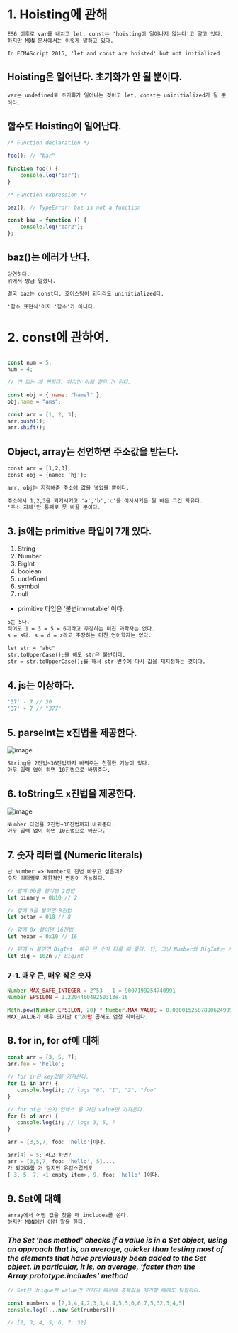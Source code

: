# 1. Hoisting에 관해

```txt
ES6 이후로 var를 내치고 let, const는 'hoisting이 일어나지 않는다'고 알고 있다.
하지만 MDN 문서에서는 이렇게 말하고 있다.
```

    In ECMAScript 2015, 'let and const are hoisted' but not initialized
    

## Hoisting은 일어난다. 초기화가 안 될 뿐이다.

	var는 undefined로 초기화가 일어나는 것이고 let, const는 uninitialized가 될 뿐이다.

## 함수도 Hoisting이 일어난다.

```javascript
/* Function declaration */

foo(); // "bar"

function foo() {
	console.log("bar");
}

/* Function expression */

baz(); // TypeError: baz is not a function

const baz = function () {
	console.log("bar2");
};
```

## baz()는 에러가 난다.

```txt
당연하다.
위에서 방금 말했다. 

결국 baz는 const다. 호이스팅이 되더라도 uninitialized다.

'함수 표현식'이지 '함수'가 아니다. 
```

# 2. const에 관하여.

```javascript

const num = 5;
num = 4;

// 안 되는 게 뻔하다. 하지만 아래 같은 건 된다.

const obj = { name: "hamel" };
obj.name = "ams";

const arr = [1, 2, 3];
arr.push(1);
arr.shift();
```

## Object, array는 선언하면 주소값을 받는다.

```txt
const arr = [1,2,3];
const obj = {name: 'hj'};

arr, obj는 지정해준 주소에 값을 넣었을 뿐이다.

주소에서 1,2,3을 퇴거시키고 'a','b','c'를 이사시키든 뭘 하든 그건 자유다.
'주소 자체'만 통째로 못 바꿀 뿐이다.
```

## 3. js에는 primitive 타입이 7개 있다.

1. String
2. Number
3. BigInt
4. boolean
5. undefined
6. symbol
7. null

- primitive 타입은 '불변immutable' 이다.

```txt
5는 5다. 
적어도 1 = 3 = 5 = 6이라고 주장하는 미친 과학자는 없다.
s = s다. s = d = z라고 주장하는 미친 언어학자는 없다.

let str = "abc"
str.toUpperCase();을 해도 str은 불변이다.
str = str.toUpperCase();를 해서 str 변수에 다시 값을 재지정하는 것이다.
```

## 4. js는 이상하다.

```javascript
'37' - 7 // 30
'37' + 7 // "377"
```

## 5. parseInt는 x진법을 제공한다.

![image](https://user-images.githubusercontent.com/39308313/144715883-93ccfe5d-1417-4d00-b8e3-af1c7f5603f3.png)

```txt
String을 2진법~36진법까지 바꿔주는 친절한 기능이 있다.
아무 입력 없이 하면 10진법으로 바꿔준다.
```

## 6. toString도 x진법을 제공한다.

![image](https://user-images.githubusercontent.com/39308313/144716403-6d4954fa-d01c-417e-8283-b78c52e90390.png)

```txt
Number 타입을 2진법~36진법까지 바꿔준다.
아무 입력 없이 하면 10진법으로 바꾼다.
```

## 7. 숫자 리터럴 (Numeric literals)

```txt
난 Number => Number로 진법 바꾸고 싶은데?
숫자 리터럴로 제한적인 변환이 가능하다.
```

```javascript
// 앞에 0b를 붙이면 2진법
let binary = 0b10 // 2

// 앞에 0을 붙이면 8진법
let octar = 010 // 8

// 앞에 0x 붙이면 16진법
let hexar = 0x10 // 16

// 뒤에 n 붙이면 BigInt. 매우 큰 숫자 다룰 때 좋다. 단, 그냥 Number와 BigInt는 서로 연산 불가다.
let Big = 102n // BigInt
```

### 7-1. 매우 큰, 매우 작은 숫자

```javascript
Number.MAX_SAFE_INTEGER = 2^53 - 1 = 9007199254740991
Number.EPSILON = 2.220446049250313e-16

Math.pow(Number.EPSILON, 20) * Number.MAX_VALUE = 0.000015258789062499998
MAX_VALUE가 매우 크지만 ε^20만 곱해도 엄청 작아진다.

```

## 8. for in, for of에 대해

```javascript
const arr = [3, 5, 7];
arr.foo = 'hello';

// for in은 key값을 가져온다.
for (i in arr) {
   console.log(i); // logs "0", "1", "2", "foo"
}

// for of는 '숫자 인덱스'를 가진 value만 가져온다.
for (i of arr) {
   console.log(i); // logs 3, 5, 7
}

arr = [3,5,7, foo: 'hello']이다.

arr[4] = 5; 라고 하면?
arr = [3,5,7, foo: 'hello', 5]....
가 되어야할 거 같지만 유감스럽게도
[ 3, 5, 7, <1 empty item>, 9, foo: 'hello' ]이다.
```

## 9. Set에 대해

```txt
array에서 어떤 값을 찾을 때 includes를 쓴다.
하지만 MDN에선 이런 말을 한다.
```
### *The Set 'has method' checks if a value is in a Set object, using an approach that is, on average, quicker than testing most of the elements that have previously been added to the Set object. In particular, it is, on average, 'faster than the Array.prototype.includes' method*

```javascript
// Set은 Unique한 value만 가지기 때문에 중복값을 제거할 때에도 탁월하다.

const numbers = [2,3,4,4,2,3,3,4,4,5,5,6,6,7,5,32,3,4,5]
console.log([...new Set(numbers)])

// [2, 3, 4, 5, 6, 7, 32]
```
